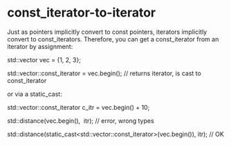 # const_iterator-to-iterator

Just as pointers implicitly convert to const pointers, iterators
implicitly convert to const_iterators. Therefore, you can get a
const_iterator from an iterator by assignment:

std::vector<int> vec = {1, 2, 3};

std::vector<int>::const_iterator = vec.begin(); // returns iterator, is
cast to const_iterator

or via a static_cast:

std::vector<int>::const_iterator c_itr = vec.begin() + 10;

std::distance(vec.begin(),  itr); // error, wrong types

std::distance(static_cast<std::vector<int>::const_iterator>(vec.begin()),
itr); // OK
